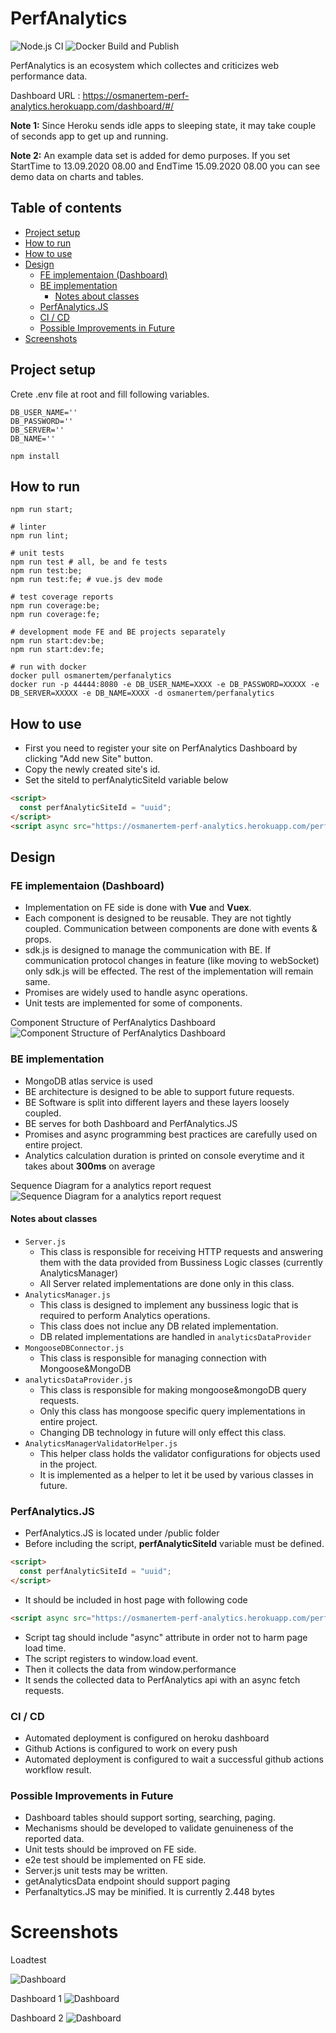 # PerfAnalytics
![Node.js CI](https://github.com/osmanertem/perfanalytics/workflows/Node.js%20CI/badge.svg?branch=master) ![Docker Build and Publish](https://github.com/osmanertem/perfanalytics/workflows/Docker%20Build%20and%20Publish/badge.svg)

PerfAnalytics is an ecosystem which collectes and criticizes web performance data.

Dashboard URL : https://osmanertem-perf-analytics.herokuapp.com/dashboard/#/

**Note 1:** Since Heroku sends idle apps to sleeping state, it may take couple of seconds app to get up and running.

**Note 2:** An example data set is added for demo purposes. If you set StartTime to 13.09.2020 08.00 and EndTime 15.09.2020 08.00 you can see demo data on charts and tables. 

## Table of contents
<!--ts-->
   * [Project setup](#project-setup)
   * [How to run](#how-to-run)
   * [How to use](#how-to-use)
   * [Design](#design)
      * [FE implementaion (Dashboard)](#fe-implementation)
      * [BE implementation](#be-implementation)
          * [Notes about classes](#notes-about-classes)
      * [PerfAnalytics.JS](#perfanalyticsjs)
      * [CI / CD](#ci--cd)
      * [Possible Improvements in Future](#possible-improvements-in-future)
  * [Screenshots](#screenshots)
<!--te-->

## Project setup

Crete .env file at root and fill following variables.
```
DB_USER_NAME=''
DB_PASSWORD=''
DB_SERVER=''
DB_NAME=''
```

```
npm install
```

## How to run
```
npm run start;

# linter
npm run lint;

# unit tests
npm run test # all, be and fe tests
npm run test:be;
npm run test:fe; # vue.js dev mode

# test coverage reports
npm run coverage:be;
npm run coverage:fe;

# development mode FE and BE projects separately
npm run start:dev:be; 
npm run start:dev:fe;

# run with docker
docker pull osmanertem/perfanalytics
docker run -p 44444:8080 -e DB_USER_NAME=XXXX -e DB_PASSWORD=XXXXX -e DB_SERVER=XXXXX -e DB_NAME=XXXX -d osmanertem/perfanalytics
```

## How to use

* First you need to register your site on PerfAnalytics Dashboard by clicking "Add new Site" button.
* Copy the newly created site's id.
* Set the siteId to perfAnalyticSiteId variable below

```html
<script>
  const perfAnalyticSiteId = "uuid";
</script>
<script async src="https://osmanertem-perf-analytics.herokuapp.com/perfAnalytics.js"></script>
```

## Design
### FE implementaion (Dashboard)
* Implementation on FE side is done with **Vue** and **Vuex**.
* Each component is designed to be reusable. They are not tightly coupled. Communication between components are done with events & props.
* sdk.js is designed to manage the communication with BE. If communication protocol changes in feature (like moving to webSocket) only sdk.js will be effected. The rest of the implementation will remain same.
* Promises are widely used to handle async operations. 
* Unit tests are implemented for some of components.

Component Structure of PerfAnalytics Dashboard
![Component Structure of PerfAnalytics Dashboard](assets/ui-component-structure.png?raw=true "Component Structure of PerfAnalytics Dashboard")

### BE implementation
* MongoDB atlas service is used
* BE architecture is designed to be able to support future requests.
* BE Software is split into different layers and these layers loosely coupled.
* BE serves for both Dashboard and PerfAnalytics.JS
* Promises and async programming best practices are carefully used on entire project.
* Analytics calculation duration is printed on console everytime and it takes about **300ms** on average

Sequence Diagram for a analytics report request
![Sequence Diagram for a analytics report request](assets/sequence-diagram-for-analytics.report.png?raw=true "Sequence Diagram for a analytics report request")

#### Notes about classes
* `Server.js`
  * This class is responsible for receiving HTTP requests and answering them with the data provided from Bussiness Logic classes (currently AnalyticsManager)
  * All Server related implementations are done only in this class.
* `AnalyticsManager.js`
  * This class is designed to implement any bussiness logic that is required to perform Analytics operations.
  * This class does not inclue any DB related implementation.
  * DB related implementations are handled in `analyticsDataProvider`
* `MongooseDBConnector.js`
  * This class is responsible for managing connection with Mongoose&MongoDB
* `analyticsDataProvider.js`
  * This class is responsible for making mongoose&mongoDB query requests.
  * Only this class has mongoose specific query implementations in entire project.
  * Changing DB technology in future will only effect this class.
* `AnalyticsManagerValidatorHelper.js`
  * This helper class holds the validator configurations for objects used in the project.
  * It is implemented as a helper to let it be used by various classes in future.

### PerfAnalytics.JS
* PerfAnalytics.JS is located under /public folder
* Before including the script, **perfAnalyticSiteId** variable must be defined.
```html
<script>
  const perfAnalyticSiteId = "uuid";
</script>
```
* It should be included in host page with following code
```html
<script async src="https://osmanertem-perf-analytics.herokuapp.com/perfAnalytics.js"></script>
```
* Script tag should include "async" attribute in order not to harm page load time.
* The script registers to window.load event.
* Then it collects the data from window.performance
* It sends the collected data to PerfAnalytics api with an async fetch requests. 

### CI / CD
* Automated deployment is configured on heroku dashboard
* Github Actions is configured to work on every push
* Automated deployment is configured to wait a successful github actions workflow result.

### Possible Improvements in Future
* Dashboard tables should support sorting, searching, paging.
* Mechanisms should be developed to validate genuineness of the reported data.
* Unit tests should be improved on FE side.
* e2e test should be implemented on FE side.
* Server.js unit tests may be written.
* getAnalyticsData endpoint should support paging
* Perfanaltytics.JS may be minified. It is currently 2.448 bytes

# Screenshots
Loadtest

![Dashboard](assets/loadtest.png?raw=true "Dashboard")

Dashboard 1
![Dashboard](assets/dashboard-1.png?raw=true "Dashboard")

Dashboard 2
![Dashboard](assets/dashboard-2.png?raw=true "Dashboard")
